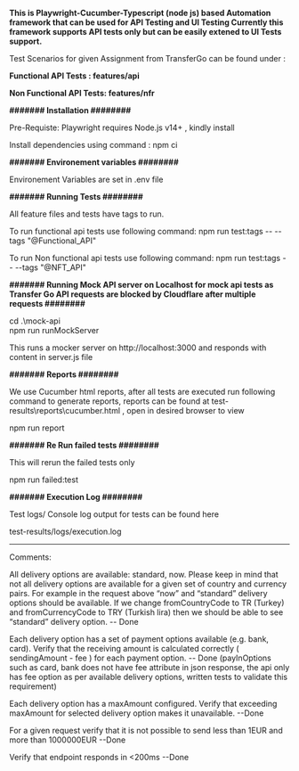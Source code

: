 **This is Playwright-Cucumber-Typescript (node js) based Automation framework that can be used for API Testing and UI Testing
Currently this framework supports API tests only but can be easily extened to UI Tests support.**

Test Scenarios for given Assignment from TransferGo can be found under :

**Functional API Tests : features/api**

**Non Functional API Tests: features/nfr**

**####### Installation ########**

Pre-Requiste: Playwright requires Node.js v14+ , kindly install

Install dependencies using command : 
npm ci

**####### Environement variables  ########**

Environement Variables are set in .env file

**####### Running Tests ########**

All feature files and tests have tags to run.

To run functional api tests use following command: 
npm run test:tags -- --tags "@Functional_API"

To run Non functional api tests use following command: 
npm run test:tags -- --tags "@NFT_API"


**####### Running Mock API server on Localhost for mock api tests as Transfer Go API requests are blocked by Cloudflare after multiple requests ########**

cd .\mock-api\
npm run runMockServer

This runs a mocker server on http://localhost:3000 and responds with content in server.js file

**####### Reports ########**

We use Cucumber html reports, after all tests are executed run following command to generate reports, reports can be found at test-results\reports\cucumber.html , open in desired browser to view

npm run report

**####### Re Run failed tests ########**

This will rerun the failed tests only

npm run failed:test

**####### Execution Log ########**

Test logs/ Console log output for tests can be found here

test-results/logs/execution.log



************************************************************************************************************
Comments:

All delivery options are available: standard, now. Please keep in mind that not all delivery options are available for a given set of country and currency pairs. For example in the request above “now” and “standard” delivery options should be available. If we change fromCountryCode to TR (Turkey) and fromCurrencyCode to TRY (Turkish lira) then we should be able to see “standard” delivery option. -- Done

Each delivery option has a set of payment options available (e.g. bank, card). Verify that the receiving amount is calculated correctly ( sendingAmount - fee ) for each payment option. -- Done (payInOptions such as card, bank does not have fee attribute in json response, the api only has fee option as per available delivery options, written tests to validate this requirement)

Each delivery option has a maxAmount configured. Verify that exceeding maxAmount for selected delivery option makes it unavailable. --Done

For a given request verify that it is not possible to send less than 1EUR and more than 1000000EUR --Done

Verify that endpoint responds in <200ms --Done
